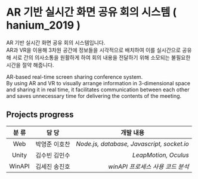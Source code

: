 # AR 기반 실시간 화면 공유 회의 시스템 ( hanium_2019 )

AR 기반 실시간 화면 공유 회의 시스템입니다.  
AR과 VR을 이용해 3차원 공간에 정보들을 시각적으로 배치하여 이를 실시간으로 공유해 서로 간의 의사소통을 원활하게 하여 회의 내용을 전달하기 위해 소모되는 불필요한 시간을 절약 해줍니다.

AR-based real-time screen sharing conference system.  
By using AR and VR to visually arrange information in 3-dimensional space and sharing it in real time, it facilitates communication between each other and saves unnecessary time for delivering the contents of the meeting.

## Projects progress

|  <center>분  류</center> |  <center>담  당</center> |  <center>개발 내용</center> | 
|:--------|:--------:|--------:| 
|<center>Web </center> | <center>박영준 이호찬 </center> |*Node.js, database, Javascript, socket.io*|
|<center>Unity </center> |<center>김수빈 김민수</center> |*LeapMotion, Oculus*|
|<center>WinAPI </center>|<center>김세진 송진호</center> |*winAPI 프로세스 사용 코드 분석*|

